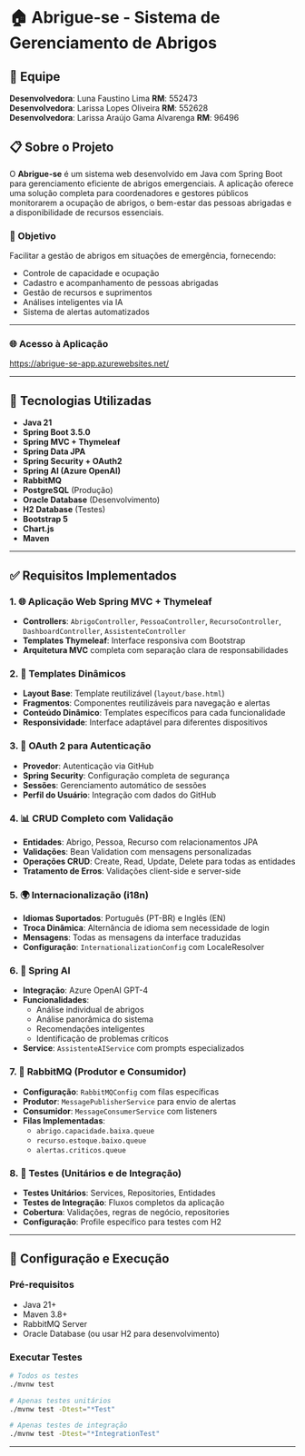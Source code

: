# 🏠 Abrigue-se - Sistema de Gerenciamento de Abrigos

## 👥 Equipe

**Desenvolvedora**: Luna Faustino Lima **RM**: 552473 <br>
**Desenvolvedora**: Larissa Lopes Oliveira **RM**: 552628 <br>
**Desenvolvedora**: Larissa Araújo Gama Alvarenga **RM**: 96496

## 📋 Sobre o Projeto

O **Abrigue-se** é um sistema web desenvolvido em Java com Spring Boot para gerenciamento eficiente de abrigos emergenciais. A aplicação oferece uma solução completa para coordenadores e gestores públicos monitorarem a ocupação de abrigos, o bem-estar das pessoas abrigadas e a disponibilidade de recursos essenciais.

### 🎯 Objetivo

Facilitar a gestão de abrigos em situações de emergência, fornecendo:
- Controle de capacidade e ocupação
- Cadastro e acompanhamento de pessoas abrigadas
- Gestão de recursos e suprimentos
- Análises inteligentes via IA
- Sistema de alertas automatizados

---

### 🌐 Acesso à Aplicação

https://abrigue-se-app.azurewebsites.net/

---

## 🚀 Tecnologias Utilizadas

- **Java 21**
- **Spring Boot 3.5.0**
- **Spring MVC + Thymeleaf**
- **Spring Data JPA**
- **Spring Security + OAuth2**
- **Spring AI (Azure OpenAI)**
- **RabbitMQ**
- **PostgreSQL** (Produção)
- **Oracle Database** (Desenvolvimento)
- **H2 Database** (Testes)
- **Bootstrap 5**
- **Chart.js**
- **Maven**

---

## ✅ Requisitos Implementados

### 1. 🌐 Aplicação Web Spring MVC + Thymeleaf
- **Controllers**: `AbrigoController`, `PessoaController`, `RecursoController`, `DashboardController`, `AssistenteController`
- **Templates Thymeleaf**: Interface responsiva com Bootstrap
- **Arquitetura MVC** completa com separação clara de responsabilidades

### 2. 🎨 Templates Dinâmicos
- **Layout Base**: Template reutilizável (`layout/base.html`)
- **Fragmentos**: Componentes reutilizáveis para navegação e alertas
- **Conteúdo Dinâmico**: Templates específicos para cada funcionalidade
- **Responsividade**: Interface adaptável para diferentes dispositivos

### 3. 🔐 OAuth 2 para Autenticação
- **Provedor**: Autenticação via GitHub
- **Spring Security**: Configuração completa de segurança
- **Sessões**: Gerenciamento automático de sessões
- **Perfil do Usuário**: Integração com dados do GitHub

### 4. 📊 CRUD Completo com Validação
- **Entidades**: Abrigo, Pessoa, Recurso com relacionamentos JPA
- **Validações**: Bean Validation com mensagens personalizadas
- **Operações CRUD**: Create, Read, Update, Delete para todas as entidades
- **Tratamento de Erros**: Validações client-side e server-side

### 5. 🌍 Internacionalização (i18n)
- **Idiomas Suportados**: Português (PT-BR) e Inglês (EN)
- **Troca Dinâmica**: Alternância de idioma sem necessidade de login
- **Mensagens**: Todas as mensagens da interface traduzidas
- **Configuração**: `InternationalizationConfig` com LocaleResolver

### 6. 🤖 Spring AI
- **Integração**: Azure OpenAI GPT-4
- **Funcionalidades**:
  - Análise individual de abrigos
  - Análise panorâmica do sistema
  - Recomendações inteligentes
  - Identificação de problemas críticos
- **Service**: `AssistenteAIService` com prompts especializados

### 7. 🐰 RabbitMQ (Produtor e Consumidor)
- **Configuração**: `RabbitMQConfig` com filas específicas
- **Produtor**: `MessagePublisherService` para envio de alertas
- **Consumidor**: `MessageConsumerService` com listeners
- **Filas Implementadas**:
  - `abrigo.capacidade.baixa.queue`
  - `recurso.estoque.baixo.queue`
  - `alertas.criticos.queue`

### 8. 🧪 Testes (Unitários e de Integração)
- **Testes Unitários**: Services, Repositories, Entidades
- **Testes de Integração**: Fluxos completos da aplicação
- **Cobertura**: Validações, regras de negócio, repositories
- **Configuração**: Profile específico para testes com H2

---

## 🔧 Configuração e Execução

### Pré-requisitos
- Java 21+
- Maven 3.8+
- RabbitMQ Server
- Oracle Database (ou usar H2 para desenvolvimento)

### Executar Testes
```bash
# Todos os testes
./mvnw test

# Apenas testes unitários
./mvnw test -Dtest="*Test"

# Apenas testes de integração
./mvnw test -Dtest="*IntegrationTest"
```

---